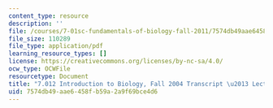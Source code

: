 ```yaml
---
content_type: resource
description: ''
file: /courses/7-01sc-fundamentals-of-biology-fall-2011/7574db49aae6458fb59a2a9f69bce4d6_7_0122004L08.pdf
file_size: 110289
file_type: application/pdf
learning_resource_types: []
license: https://creativecommons.org/licenses/by-nc-sa/4.0/
ocw_type: OCWFile
resourcetype: Document
title: "7.012 Introduction to Biology, Fall 2004 Transcript \u2013 Lecture 8"
uid: 7574db49-aae6-458f-b59a-2a9f69bce4d6
---
```

